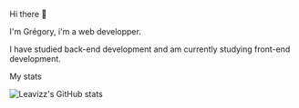 Hi there 👋

I'm Grégory, i'm a web developper.

I have studied back-end development and am currently studying front-end development.

My stats 

![Leavizz's GitHub stats](https://github-readme-stats.vercel.app/api?username=Leavizz)
